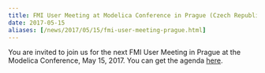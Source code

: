 ```yaml
---
title: FMI User Meeting at Modelica Conference in Prague (Czech Republic)
date: 2017-05-15
aliases: [/news/2017/05/15/fmi-user-meeting-prague.html]
---
```


You are invited to join us for the next FMI User Meeting in Prague at the Modelica Conference, May 15, 2017.
You can get the agenda [here](https://2017.international.conference.modelica.org/fmi-user-meeting.html).
